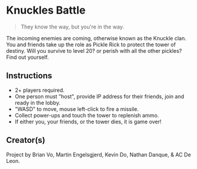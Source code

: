# Knuckles Battle

> They know the way, but you're in the way.

The incoming enemies are coming, otherwise known as the Knuckle clan. You and friends take up the role as Pickle Rick to protect the tower of destiny. Will you survive to level 20? or perish with all the other pickles? Find out yourself.

## Instructions

- 2+ players required.
- One person must "host", provide IP address for their friends, join and ready in the lobby.
- "WASD" to move, mouse left-click to fire a missile.
- Collect power-ups and touch the tower to replenish ammo.
- If either you, your friends, or the tower dies, it is game over!

## Creator(s)

Project by Brian Vo, Martin Engelsgjerd, Kevin Do, Nathan Danque, & AC De Leon.
